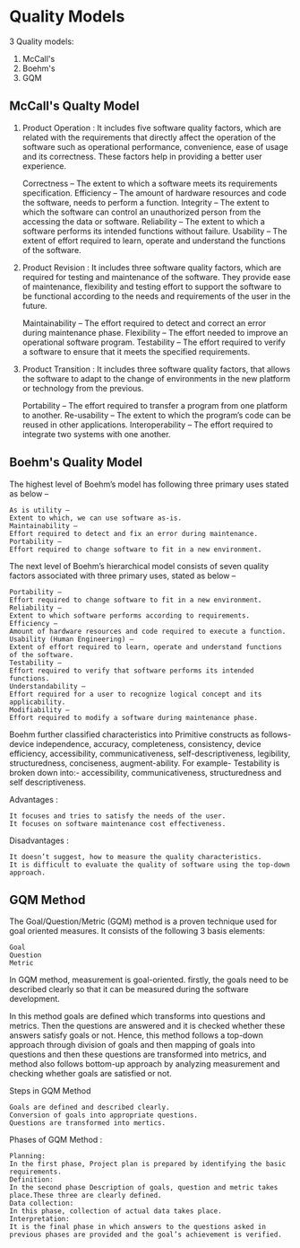 # Quality Models

3 Quality models:

1. McCall's
2. Boehm's
3. GQM

## McCall's Qualty Model

1. Product Operation :
It includes five software quality factors, which are related with the requirements that directly affect the operation of the software such as operational performance, convenience, ease of usage and its correctness. These factors help in providing a better user experience.

    Correctness –
    The extent to which a software meets its requirements specification.
    Efficiency –
    The amount of hardware resources and code the software, needs to perform a function.
    Integrity –
    The extent to which the software can control an unauthorized person from the accessing the data or software.
    Reliability –
    The extent to which a software performs its intended functions without failure.
    Usability –
    The extent of effort required to learn, operate and understand the functions of the software.


2. Product Revision :
It includes three software quality factors, which are required for testing and maintenance of the software. They provide ease of maintenance, flexibility and testing effort to support the software to be functional according to the needs and requirements of the user in the future.

    Maintainability –
    The effort required to detect and correct an error during maintenance phase.
    Flexibility –
    The effort needed to improve an operational software program.
    Testability –
    The effort required to verify a software to ensure that it meets the specified requirements.


3. Product Transition :
It includes three software quality factors, that allows the software to adapt to the change of environments in the new platform or technology from the previous.

    Portability –
    The effort required to transfer a program from one platform to another.
    Re-usability –
    The extent to which the program’s code can be reused in other applications.
    Interoperability –
    The effort required to integrate two systems with one another.
    
## Boehm's Quality Model

The highest level of Boehm’s model has following three primary uses stated as below –

    As is utility –
    Extent to which, we can use software as-is.
    Maintainability –
    Effort required to detect and fix an error during maintenance.
    Portability –
    Effort required to change software to fit in a new environment.

The next level of Boehm’s hierarchical model consists of seven quality factors associated with three primary uses, stated as below –

    Portability –
    Effort required to change software to fit in a new environment.
    Reliability –
    Extent to which software performs according to requirements.
    Efficiency –
    Amount of hardware resources and code required to execute a function.
    Usability (Human Engineering) –
    Extent of effort required to learn, operate and understand functions of the software.
    Testability –
    Effort required to verify that software performs its intended functions.
    Understandability –
    Effort required for a user to recognize logical concept and its applicability.
    Modifiability –
    Effort required to modify a software during maintenance phase.

Boehm further classified characteristics into Primitive constructs as follows- device independence, accuracy, completeness, consistency, device efficiency, accessibility, communicativeness, self-descriptiveness, legibility, structuredness, conciseness, augment-ability. For example- Testability is broken down into:- accessibility, communicativeness, structuredness and self descriptiveness.

Advantages :

    It focuses and tries to satisfy the needs of the user.
    It focuses on software maintenance cost effectiveness.

Disadvantages :

    It doesn’t suggest, how to measure the quality characteristics.
    It is difficult to evaluate the quality of software using the top-down approach.

## GQM Method

The Goal/Question/Metric (GQM) method is a proven technique used for goal oriented measures. It consists of the following 3 basis elements:

    Goal
    Question
    Metric

In GQM method, measurement is goal-oriented. firstly, the goals need to be described clearly so that it can be measured during the software development.

In this method goals are defined which transforms into questions and metrics. Then the questions are answered and it is checked whether these answers satisfy goals or not. Hence, this method follows a top-down approach through division of goals and then mapping of goals into questions and then these questions are transformed into metrics, and method also follows bottom-up approach by analyzing measurement and checking whether goals are satisfied or not.



Steps in GQM Method

    Goals are defined and described clearly.
    Conversion of goals into appropriate questions.
    Questions are transformed into mertics.


Phases of GQM Method :

    Planning:
    In the first phase, Project plan is prepared by identifying the basic requirements.
    Definition:
    In the second phase Description of goals, question and metric takes place.These three are clearly defined.
    Data collection:
    In this phase, collection of actual data takes place.
    Interpretation:
    It is the final phase in which answers to the questions asked in previous phases are provided and the goal’s achievement is verified.
